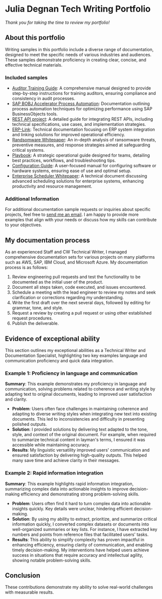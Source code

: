 # Julia Degnan Tech Writing Portfolio
*Thank you for taking the time to review my portfolio!*
## About this portfolio
Writing samples in this portfolio include a diverse range of documentation, designed to meet the specific needs of various industries and audiences. These samples demonstrate proficiency in creating clear, concise, and effective technical materials.
### Included samples
* [Auditor Training Guide](/Welcome%20to%20my%20portfolio!/Samples/Auditor_TrainingGuideDEG.pdf): A comprehensive manual designed to provide step-by-step instructions for training auditors, ensuring compliance and consistency in audit processes.
* [SAP BOBJ Accelerator Process Automation](/Welcome%20to%20my%20portfolio!/Samples/Automation_BOBJ_Accelerator_ProcessAutomation.pdf): Documentation outlining process automation techniques for optimizing performance using SAP BusinessObjects tools.
* [REST API project](/Welcome%20to%20my%20portfolio!/Samples/REST_API_Sample.md): A detailed guide for integrating REST APIs, including technical specifications, use cases, and implementation strategies.
* [ERP-Link](/Welcome%20to%20my%20portfolio!/Samples/ERP-Link%20iNet.DM%204.pdf): Technical documentation focusing on ERP system integration and linking solutions for improved operational efficiency.
* [Randsomware Whitepaper](/Welcome%20to%20my%20portfolio!/Samples/ACS-Ransomware-Whitepaper.pdf): An in-depth analysis of ransomware threats, preventive measures, and response strategies aimed at safeguarding critical systems.
* [Playbook](/Welcome%20to%20my%20portfolio!/Samples/TIDAL%20Playbook%20-%20Monitoring%20Files%20on%20Remote%20FTP%20Servers.pdf): A strategic operational guide designed for teams, detailing best practices, workflows, and troubleshooting tips.
* [Configuration Guide](/Welcome%20to%20my%20portfolio!/Samples/IAC_3_1_ConfigurationGuide.pdf): A user-focused manual for configuring software or hardware systems, ensuring ease of use and optimal setup.
* [Enterprise Scheduler Whitepaper](/Welcome%20to%20my%20portfolio!/Samples/whitepaper.pdf): A technical document discussing advanced scheduling solutions for enterprise systems, enhancing productivity and resource management.

### Additional Information
For additional documentation sample requests or inquiries about specific projects, feel free to <a href="mailto:JuliaLDegnan@yahoo.com">send me an email</a>. I am happy to provide more examples that align with your needs or discuss how my skills can contribute to your objectives.

## My documentation process
As an experienced Staff and CW Technical Writer, I managed comprehensive documentation sets for various projects on many platforms such as AWS, SAP, IBM Cloud, and Microsoft Azure. My documentation process is as follows:
1. Review engineering pull requests and test the functionality to be documented as the initial user of the product.
2. Document all steps taken, code executed, and issues encountered.
3. Schedule a meeting with the lead engineer to review my notes and seek clarification or corrections regarding my understanding.
4. Write the first draft over the next several days, followed by editing for grammar, tone, and style.
5. Request a review by creating a pull request or using other established request procedures.
6. Publish the deliverable.

## Evidence of exceptional ability
This section outlines my exceptional abilities as a Technical Writer and Documentation Specialist, highlighting two key examples language and communication proficiency and quick data integration.
### Example 1: Proficiency in language and communication
**Summary**: This example demonstrates my proficiency in language and communication, solving problems related to coherence and writing style by adapting text to original documents, leading to improved user satisfaction and clarity.
* **Problem**: Users often face challenges in maintaining coherence and adapting to diverse writing styles when integrating new text into existing documents. This led to inconsistencies and difficulty in presenting polished outputs.
* **Solution**: I provided solutions by delivering text adapted to the tone, style, and context of the original document. For example, when required to summarize technical content in layman's terms, I ensured it was accessible while maintaining accuracy.
* **Results**: My linguistic versatility improved users' communication and ensured satisfaction by delivering high-quality outputs. This helped many save time and achieve clarity in their messages.
### Example 2: Rapid information integration
**Summary**: This example highlights rapid information integration, summarizing complex data into actionable insights to improve decision-making efficiency and demonstrating strong problem-solving skills.
* **Problem**: Users often find it hard to turn complex data into actionable insights quickly. Key details were unclear, hindering efficient decision-making.
* **Solution**: By using my ability to extract, prioritize, and summarize critical information quickly, I converted complex datasets or documents into well-organized summaries or key lists. For instance, I have extracted key numbers and points from reference files that facilitated users' tasks.
* **Results**: This ability to simplify complexity has proven impactful in enhancing efficiency, ensuring clarity of communication, and enabling timely decision-making. My interventions have helped users achieve success in situations that require accuracy and intellectual agility, showing notable problem-solving skills.
## Conclusion
These contributions demonstrate my ability to solve real-world challenges with measurable results.
